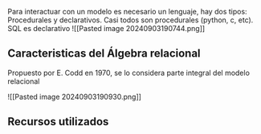 Para interactuar con un modelo es necesario un lenguaje, hay dos tipos: Procedurales y declarativos. Casi todos son procedurales (python, c, etc). SQL es declarativo
![[Pasted image 20240903190744.png]]


## Caracteristicas del Álgebra relacional 
Propuesto por E. Codd en 1970, se lo considera parte integral del modelo relacional

![[Pasted image 20240903190930.png]]

## Recursos utilizados